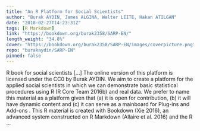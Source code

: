 ```yaml
---
title: "An R Platform for Social Scientists"
author: "Burak AYDIN, James ALGINA, Walter LEITE, Hakan ATILGAN"
date: "2018-02-27T14:23:31Z"
tags: [R Markdown]
link: "https://bookdown.org/burak2358/SARP-EN/"
length_weight: "34.8%"
cover: "https://bookdown.org/burak2358/SARP-EN/images/coverpicture.png"
repo: "burakaydin/SARP-EN"
pinned: false
---
```


R book for social scientists [...] The online version of this platform is licensed under the CC0 by Burak AYDIN. We aim to create a platform for the applied social scientists in which we can demonstrate basic statistical procedures using R (R Core Team 2016b) and real data. We prefer to name this material as a platform given that (a) it is open for contribution, (b) it will have dynamic content and (c) it can serve as a mainboard for Plug-ins and Add-ons . This R material is created with Bookdown (Xie 2016), an advanced system constructed on R Markdown (Allaire et al. 2016) and the R ...

